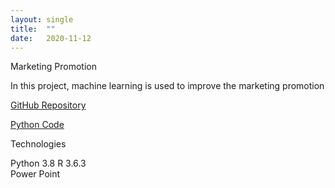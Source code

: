 ```yaml
---
layout: single
title:  ""
date:   2020-11-12
---
```


Marketing Promotion

In this project, machine learning is used to improve the marketing promotion


[GitHub Repository](https://github.com/databinary/MarketingPromotion)

[Python Code](https://github.com/databinary/MarketingPromotion/blob/master/MarketingPromotion.ipynb)

Technologies

Python 3.8
R 3.6.3  
Power Point 
